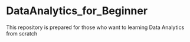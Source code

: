 # DataAnalytics_for_Beginner
This repository is prepared for those who want to learning Data Analytics from scratch
